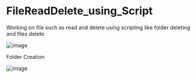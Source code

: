 # FileReadDelete_using_Script

Working on file such as read and delete using scripting like folder deleting and files delete

![image](https://github.com/manasch19/FileReadDelete_using_Script/assets/97012694/ecd25fd2-0073-4c31-b05a-9ff27354640c)


Folder Creation

![image](https://github.com/manasch19/FileReadDelete_using_Script/assets/97012694/43dc01d6-df1b-4b2f-ac6e-0efa55243b0b)


